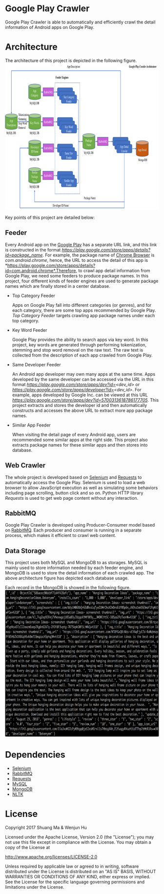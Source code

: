 # Google Play Crawler
Google Play Crawler is able to automatically and efficiently crawl the detail information of Android apps on Google Play.

# Architecture

The architecture of this project is depicted in the following figure.
<img src="accessory/architecture.png" height="480" />

Key points of this project are detailed below:

## Feeder

Every Android app on the [Google Play](https://play.google.com/store/apps) has a separate URL link, and this link is constructed in the format *https://play.google.com/store/apps/details?id=package_name*. For example, the package name of [Chrome Browser](https://play.google.com/store/apps/details?id=com.android.chrome) is *com.android.chrome*, hence, the URL to access the detail of this app is *https://play.google.com/store/apps/details?id=com.android.chrome*.Therefore, to crawl app detail information from Google Play, we need some feeders to produce package names. In this project, four different kinds of feeder engines are used to generate package names which are finally stored in a center database.

* Top Category Feeder

	Apps on Google Play fall into different categories (or genres), and for each category, there are some top apps recommended by Google Play. *Top Category Feeder* targets crawling app package names under each top category.
	
* Key Word Feeder
	
	Google Play provides the ability to search apps via key word. In this project, key words are generated through performing tokenization, stemming and stop word removal on the raw text. The raw text is collected from the description of each app crawled from Google Play.
	
* Same Developer Feeder

	An Android app developer may own many apps at the same time. Apps developed by the same developer can be accessed via the URL in this format *https://play.google.com/store/apps/dev?id=<dev_id>* or *https://play.google.com/store/apps/developer?id=<dev_id>*. For example, apps developed by Google Inc. can be viewed at this URL *https://play.google.com/store/apps/dev?id=5700313618786177705*. This project extracts and stores the developer id and then automatically constructs and accesses the above URL to extract more app package names.
	
* Similar App Feeder

	When visiting the detail page of every Android app, users are recommended some similar apps at the right side. This project also extracts package names for these similar apps and then stores into database.
	
## Web Crawler

The whole project is developed based on [Selenium](http://www.seleniumhq.org/) and [Requests](http://docs.python-requests.org/en/master/) to automatically access the Google Play. Selenium is used to load a web browser to allow JavaScript execution as well as simulating some behaviors including page scrolling, button click and so on. Python HTTP library *Requests* is used to get web page content without any interaction.

## RabbitMQ

Google Play Crawler is developed using Producer-Consumer model based on [RabbitMQ](https://www.rabbitmq.com/). Each producer and consumer is running in a separate process, which makes it efficient to crawl web content.

## Data Storage
This project uses both MySQL and MongoDB to as storages. MySQL is mainly used to store information needed by each feeder engine, and MongoDB is used to store the detail information of each crawled app. The above architecture figure has depicted each database usage.

Each record in the MongoDB is showed in the following figure.
<img src="accessory/mongodb.png" height="480" />


# Dependencies

* [Selenium](http://www.seleniumhq.org/)
* [RabbitMQ](https://www.rabbitmq.com/)
* [Requests](http://docs.python-requests.org/en/master/)
* [MySQL](https://www.mysql.com/)
* [MongoDB](https://www.mongodb.com/)
* [NLTK](http://www.nltk.org/)

# License

Copyright 2017 Shuang Ma & Wenjun Hu

Licensed under the Apache License, Version 2.0 (the "License");
you may not use this file except in compliance with the License.
You may obtain a copy of the License at

   http://www.apache.org/licenses/LICENSE-2.0

Unless required by applicable law or agreed to in writing, software
distributed under the License is distributed on an "AS IS" BASIS,
WITHOUT WARRANTIES OR CONDITIONS OF ANY KIND, either express or implied.
See the License for the specific language governing permissions and
limitations under the License.

